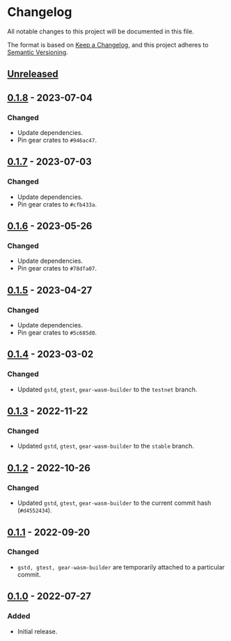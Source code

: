 # Changelog
All notable changes to this project will be documented in this file.

The format is based on [Keep a Changelog](https://keepachangelog.com/en/1.0.0/),
and this project adheres to [Semantic Versioning](https://semver.org/spec/v2.0.0.html).

## [Unreleased]

## [0.1.8] - 2023-07-04
### Changed
- Update dependencies.
- Pin gear crates to `#946ac47`.

## [0.1.7] - 2023-07-03
### Changed
- Update dependencies.
- Pin gear crates to `#cfb433a`.

## [0.1.6] - 2023-05-26
### Changed
- Update dependencies.
- Pin gear crates to `#78dfa07`.

## [0.1.5] - 2023-04-27
### Changed
- Update dependencies.
- Pin gear crates to `#5c685d0`.

## [0.1.4] - 2023-03-02
### Changed
- Updated `gstd`, `gtest`, `gear-wasm-builder` to the `testnet` branch.

## [0.1.3] - 2022-11-22
### Changed
- Updated `gstd`, `gtest`, `gear-wasm-builder` to the `stable` branch.

## [0.1.2] - 2022-10-26
### Changed
- Updated `gstd`, `gtest`, `gear-wasm-builder` to the current commit hash (`#d4552434`).

## [0.1.1] - 2022-09-20
### Changed
- `gstd, gtest, gear-wasm-builder` are temporarily attached to a particular commit.

## [0.1.0] - 2022-07-27
### Added
- Initial release.

[Unreleased]: https://github.com/gear-dapps/fungible-token/compare/0.1.8...HEAD
[0.1.8]: https://github.com/gear-dapps/fungible-token/compare/0.1.7...0.1.8
[0.1.7]: https://github.com/gear-dapps/fungible-token/compare/0.1.6...0.1.7
[0.1.6]: https://github.com/gear-dapps/fungible-token/compare/0.1.5...0.1.6
[0.1.5]: https://github.com/gear-dapps/fungible-token/compare/0.1.4...0.1.5
[0.1.4]: https://github.com/gear-dapps/fungible-token/compare/0.1.3...0.1.4
[0.1.3]: https://github.com/gear-dapps/fungible-token/compare/0.1.2...0.1.3
[0.1.2]: https://github.com/gear-dapps/fungible-token/compare/0.1.1...0.1.2
[0.1.1]: https://github.com/gear-dapps/fungible-token/compare/0.1.0...0.1.1
[0.1.0]: https://github.com/gear-dapps/fungible-token/compare/a0eac6e...0.1.0
